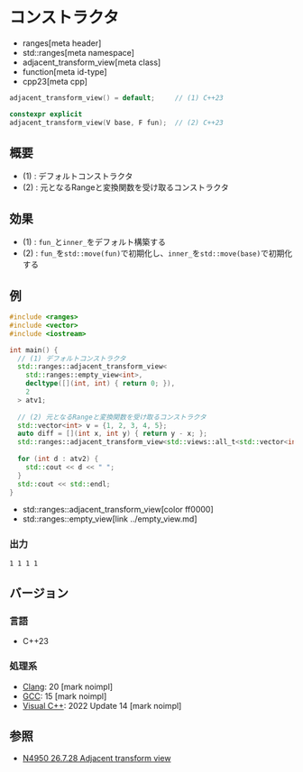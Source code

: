 # コンストラクタ
* ranges[meta header]
* std::ranges[meta namespace]
* adjacent_transform_view[meta class]
* function[meta id-type]
* cpp23[meta cpp]

```cpp
adjacent_transform_view() = default;     // (1) C++23

constexpr explicit
adjacent_transform_view(V base, F fun);  // (2) C++23
```

## 概要

- (1) : デフォルトコンストラクタ
- (2) : 元となるRangeと変換関数を受け取るコンストラクタ

## 効果

- (1) : `fun_`と`inner_`をデフォルト構築する
- (2) : `fun_`を`std::move(fun)`で初期化し、`inner_`を`std::move(base)`で初期化する

## 例
```cpp example
#include <ranges>
#include <vector>
#include <iostream>

int main() {
  // (1) デフォルトコンストラクタ
  std::ranges::adjacent_transform_view<
    std::ranges::empty_view<int>,
    decltype([](int, int) { return 0; }),
    2
  > atv1;
  
  // (2) 元となるRangeと変換関数を受け取るコンストラクタ
  std::vector<int> v = {1, 2, 3, 4, 5};
  auto diff = [](int x, int y) { return y - x; };
  std::ranges::adjacent_transform_view<std::views::all_t<std::vector<int>&>, decltype(diff), 2> atv2(v, diff);
  
  for (int d : atv2) {
    std::cout << d << " ";
  }
  std::cout << std::endl;
}
```
* std::ranges::adjacent_transform_view[color ff0000]
* std::ranges::empty_view[link ../empty_view.md]

### 出力
```
1 1 1 1 
```

## バージョン
### 言語
- C++23

### 処理系
- [Clang](/implementation.md#clang): 20 [mark noimpl]
- [GCC](/implementation.md#gcc): 15 [mark noimpl]
- [Visual C++](/implementation.md#visual_cpp): 2022 Update 14 [mark noimpl]

## 参照
- [N4950 26.7.28 Adjacent transform view](https://timsong-cpp.github.io/cppwp/n4950/range.adjacent.transform)